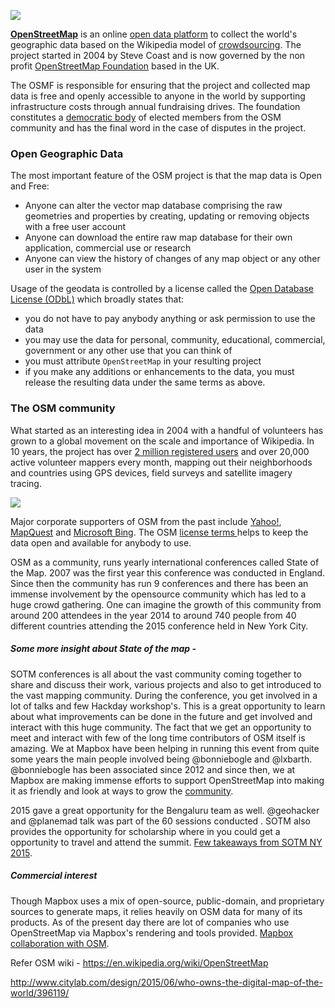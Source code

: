 ![](https://pbs.twimg.com/profile_images/1332105692/OSM_fixed_512.png)

**[OpenStreetMap](http://www.openstreetmap.org)** is an online [open data platform](https://en.wikipedia.org/wiki/Open_data) to collect the world's geographic data based on the Wikipedia model of [crowdsourcing](https://en.wikipedia.org/wiki/Crowdsourcing).
The project started in 2004 by Steve Coast and is now governed by the non profit [OpenStreetMap Foundation](https://wiki.osmfoundation.org/wiki/Main_Page) based in the UK. 

The OSMF is responsible for ensuring that the project and collected map data is free and openly accessible to anyone in the world by supporting infrastructure costs through annual fundraising drives. The foundation constitutes a [democratic body](https://wiki.osmfoundation.org/wiki/Join) of elected members from the OSM community and has the final word in the case of disputes in the project.

### Open Geographic Data

The most important feature of the OSM project is that the map data is Open and Free:
- Anyone can alter the vector map database comprising the raw geometries and properties by creating, updating or removing objects with a free user account
- Anyone can download the entire raw map database for their own application, commercial use or research
- Anyone can view the history of changes of any map object or any other user in the system

Usage of the geodata is controlled by a license called the [Open Database License (ODbL)](https://wiki.osmfoundation.org/wiki/License) which broadly states that:
- you do not have to pay anybody anything or ask permission to use the data
- you may use the data for personal, community, educational, commercial, government or any other use that you can think of
- you must attribute `OpenStreetMap` in your resulting project
- if you make any additions or enhancements to the data, you must release the resulting data under the same terms as above.

### The OSM community
What started as an interesting idea in 2004 with a handful of volunteers has grown to a global movement on the scale and importance of Wikipedia. In 10 years, the project has over [2 million registered users](http://www.openstreetmap.org/stats/data_stats.html) and over 20,000 active volunteer mappers every month, mapping out their neighborhoods and countries using GPS devices, field surveys and satellite imagery tracing.

![](http://wiki.openstreetmap.org/w/images/9/90/Active_contributors_month.png)

 Major corporate supporters of OSM from the past include [Yahoo!](http://wiki.openstreetmap.org/wiki/Yahoo!_Aerial_Imagery), [MapQuest](http://wiki.openstreetmap.org/wiki/MapQuest) and [Microsoft Bing](http://wiki.openstreetmap.org/wiki/Bing). The OSM [license terms ](http://www.openstreetmap.org/copyright) helps to keep the data open and available for anybody to use.

OSM as a community, runs yearly international conferences called State of the Map. 2007 was the first year this conference was conducted in England. Since then the community has run 9 conferences and there has been an immense involvement by the opensource community which has led to a huge crowd gathering. One can imagine the growth of this community from around 200 attendees in the year 2014 to around 740 people from 40 different countries attending the 2015 conference held in New York City. 

##### Some more insight about State of the map -

SOTM conferences is all about the vast community coming together to share and discuss their work, various projects and also to get introduced to the vast mapping community. During the conference, you get involved in a lot of talks and few Hackday workshop's. This is a great opportunity to learn about what improvements can be  done in the future and get involved and interact with this huge community. The fact that we get an opportunity to meet and interact with few of the long time contributors of OSM itself is amazing. We at Mapbox have been helping in running this event from quite some years the main people involved being @bonniebogle  and @lxbarth. @bonniebogle has been associated since 2012 and since then, we at Mapbox are making immense efforts to support OpenStreetMap into making it as friendly and look at ways to grow the [community](https://github.com/mapbox/hey/issues/4356). 

2015 gave a great opportunity for the Bengaluru team as well. @geohacker and @planemad talk was part of the 60 sessions conducted . SOTM also provides the opportunity for scholarship where in you could get a opportunity to travel and attend the summit. [Few takeaways from SOTM NY 2015](https://github.com/mapbox/hey/issues/4317).

##### Commercial interest 

Though Mapbox uses a mix of open-source, public-domain, and proprietary sources to generate maps, it relies heavily on OSM data for many of its products. As of the present day  there are lot of companies who use OpenStreetMap via Mapbox's rendering and tools provided. [Mapbox collaboration with OSM](http://www.citylab.com/design/2015/06/who-owns-the-digital-map-of-the-world/396119/).


Refer OSM wiki - https://en.wikipedia.org/wiki/OpenStreetMap 

http://www.citylab.com/design/2015/06/who-owns-the-digital-map-of-the-world/396119/
